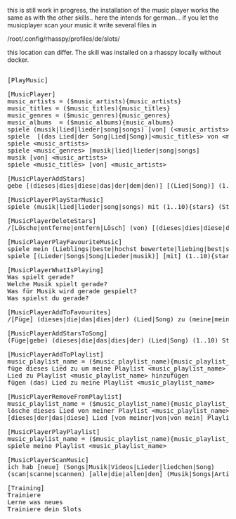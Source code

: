 this is still work in progress, the installation of the music player works the same as with the other skills..
here the intends for german...
if you let the musicplayer scan your music it write several files in 

/root/.config/rhasspy/profiles/de/slots/

this location can differ.
The skill was installed on a rhasspy locally without docker.


<pre>

[PlayMusic]

[MusicPlayer]
music_artists = ($music_artists){music_artists}
music_titles = ($music_titles){music_titles}
music_genres = ($music_genres){music_genres}
music_albums  = ($music_albums){music_albums}
spiele (musik|lied|lieder|song|songs) [von] (&lt;music_artists&gt;|&lt;music_albums&gt;)
spiele  [(das Lied|der Song|Lied|Song)]&lt;music_titles&gt; von &lt;music_artists&gt;
spiele &lt;music_artists&gt;
spiele &lt;music_genres&gt; [musik|lied|lieder|song|songs]
musik [von] &lt;music_artists&gt;
spiele &lt;music_titles&gt; [von] &lt;music_artists&gt;

[MusicPlayerAddStars]
gebe [(dieses|dies|diese|das|der|dem|den)] [(Lied|Song)] (1..10){stars} (Sterne|Sternen|Stern)

[MusicPlayerPlayStarMusic]
spiele (musik|lied|lieder|song|songs) mit (1..10){stars} (Sterne|Sternen|Stern)

[MusicPlayerDeleteStars]
/[Lösche|entferne|entfern|Lösch] (von) [(dieses|dies|diese|das|der|dem|den)]  [(Lied|Song)] [(dieses|dies|diese|das|der|dem|den)] (Sterne|Sternen|Stern|bewertung)

[MusicPlayerPlayFavouriteMusic]
spiele mein (Lieblings|beste|hochst bewertete|liebing|best|super) (musik|lied|lieder|song|songs)
spiele [(Lieder|Songs|Song|Lieder|musik)] [mit] (1..10){stars} (Sterne|Sternen|Stern)

[MusicPlayerWhatIsPlaying]
Was spielt gerade?
Welche Musik spielt gerade?
Was für Musik wird gerade gespielt?
Was spielst du gerade?

[MusicPlayerAddToFavourites]
/[Füge] (dieses|die|das|dies|der) (Lied|Song) zu (meine|mein|meinem) (Favouriten|Favourite)

[MusicPlayerAddStarsToSong]
(Füge|gebe) (dieses|die|das|dies|der) (Lied|Song) (1..10) Sternen

[MusicPlayerAddToPlaylist]
music_playlist_name = ($music_playlist_name){music_playlist_name}
füge dieses Lied zu um meine Playlist &lt;music_playlist_name&gt;
Lied zu Playlist &lt;music_playlist_name&gt; hinzufügen
fügen (das) Lied zu meine Playlist &lt;music_playlist_name&gt;

[MusicPlayerRemoveFromPlaylist]
music_playlist_name = ($music_playlist_name){music_playlist_name}
lösche dieses Lied von meiner Playlist &lt;music_playlist_name&gt;
[dieses|der|das|diese] Lied [von meiner|von|von mein] Playlist löschen

[MusicPlayerPlayPlaylist]
music_playlist_name = ($music_playlist_name){music_playlist_name}
spiele meine Playlist &lt;music_playlist_name&gt;

[MusicPlayerScanMusic]
ich hab [neue] (Songs|Musik|Videos|Lieder|liedchen|Song)
(scan|scanne|scannen) [alle|die|allen|den] (Musik|Songs|Artisten)

[Training]
Trainiere
Lerne was neues
Trainiere dein Slots


</pre>